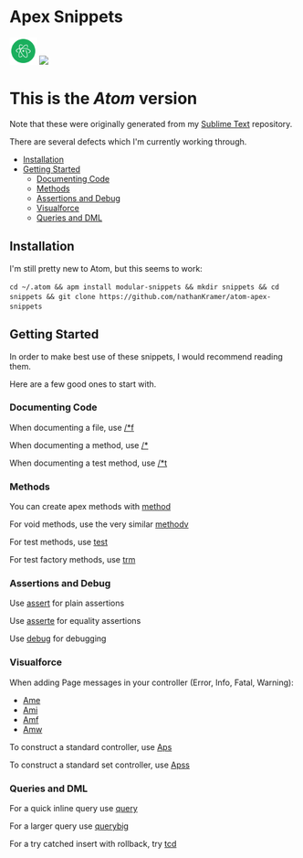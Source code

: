 # Apex Snippets

[<img src="https://raw.githubusercontent.com/stvhwrd/icons/master/atom/Atom-no_shadows-512.png" width="48">](https://github.com/nathanKramer/atom-apex-snippets) [<img src="https://www.sublimetext.com/images/logo.svg" width="48">](https://github.com/nathanKramer/apex-snippets)

This is the _Atom_ version
===========================

Note that these were originally generated from my [Sublime Text](https://github.com/nathanKramer/apex-snippets) repository.

There are several defects which I'm currently working through.

<!-- START doctoc generated TOC please keep comment here to allow auto update -->
<!-- DON'T EDIT THIS SECTION, INSTEAD RE-RUN doctoc TO UPDATE -->


- [Installation](#installation)
- [Getting Started](#getting-started)
  - [Documenting Code](#documenting-code)
  - [Methods](#methods)
  - [Assertions and Debug](#assertions-and-debug)
  - [Visualforce](#visualforce)
  - [Queries and DML](#queries-and-dml)

<!-- END doctoc generated TOC please keep comment here to allow auto update -->

## Installation

I'm still pretty new to Atom, but this seems to work:

`cd ~/.atom && apm install modular-snippets && mkdir snippets && cd snippets && git clone https://github.com/nathanKramer/atom-apex-snippets`

## Getting Started

In order to make best use of these snippets, I would recommend reading them.

Here are a few good ones to start with.

### Documenting Code

When documenting a file, use [/*f](/filecomment.cson)

When documenting a method, use [/*](/comment.cson)

When documenting a test method, use [/*t](/test_method.cson)

### Methods

You can create apex methods with [method](/method.cson)

For void methods, use the very similar [methodv](/method.cson)

For test methods, use [test](/test_method.cson)

For test factory methods, use [trm](/test_record_method.cson)

### Assertions and Debug

Use [assert](/assert.cson) for plain assertions

Use [asserte](/assert_equals.cson) for equality assertions

Use [debug](/debug.cson) for debugging

### Visualforce

When adding Page messages in your controller (Error, Info, Fatal, Warning):

- [Ame](/add_message_error.cson)
- [Ami](/add_message_info.cson)
- [Amf](/add_message_fatal.cson)
- [Amw](/add_message_warning.cson)

To construct a standard controller, use [Aps](/initialise_standard_controller.cson)

To construct a standard set controller, use [Apss](/initialise_standard_set_controller.cson)

### Queries and DML

For a quick inline query use [query](/soql_query.cson)

For a larger query use [querybig](/soql_query_big.cson)

For a try catched insert with rollback, try [tcd](/safe_dml.cson)

